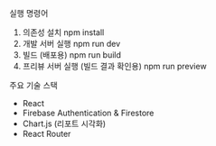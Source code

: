 실행 명령어
1. 의존성 설치
 npm install
2. 개발 서버 실행
 npm run dev
3. 빌드 (배포용)
 npm run build
4. 프리뷰 서버 실행 (빌드 결과 확인용)
 npm run preview


주요 기술 스택
 - React
 - Firebase Authentication & Firestore
 - Chart.js (리포트 시각화)
 - React Router
